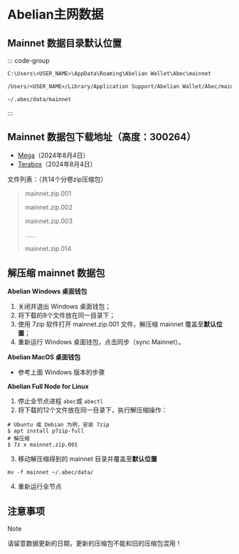# Abelian主网数据

## Mainnet 数据目录默认位置

::: code-group

```txt [Windows]
C:\Users\<USER_NAME>\AppData\Roaming\Abelian Wallet\Abec\mainnet
```

```txt [MacOS]
/Users/<USER_NAME>/Library/Application Support/Abelian Wallet/Abec/mainnet
```

```txt [Linux]
~/.abec/data/mainnet
```
:::

## Mainnet 数据包下载地址（高度：300264）
* [Mega](https://mega.nz/folder/gydxkZgS#GNDGHyBlGOJzo_G27b9V9w)（2024年8月4日）
* [Terabox](https://teraboxapp.com/s/1Dge3NT_4zoLMteg8IXygqw)（2024年8月4日）

文件列表：（共14个分卷zip压缩包）
> mainnet.zip.001
>
> mainnet.zip.002
>
> mainnet.zip.003
>
> ......
> 
> mainnet.zip.014

## 解压缩 mainnet 数据包
**Abelian Windows 桌面钱包**
1. 关闭并退出 Windows 桌面钱包；
2. 将下载的8个文件放在同一目录下；
3. 使用 7zip 软件打开 mainnet.zip.001 文件，解压缩 mainnet 覆盖至**默认位置**；
4. 重新运行 Windows 桌面钱包，点击同步（sync Mainnet）。

**Abelian MacOS 桌面钱包**
 - 参考上面 Windows 版本的步骤

**Abelian Full Node for Linux**
1. 停止全节点进程 `abec`或 `abectl`
2. 将下载的12个文件放在同一目录下，执行解压缩操作：
```
# Ubuntu 或 Debian 为例，安装 7zip
$ apt install p7zip-full
# 解压缩
$ 7z x mainnet.zip.001
```
3. 移动解压缩得到的 mainnet 目录并覆盖至**默认位置**
```
mv -f mainnet ~/.abec/data/
```
4. 重新运行全节点

## 注意事项

> [!NOTE]
> 请留意数据更新的日期，更新的压缩包不能和旧的压缩包混用！
